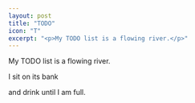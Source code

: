 ```yaml
---
layout: post
title: "TODO"
icon: "T"
excerpt: "<p>My TODO list is a flowing river.</p>"
---
```


My TODO list is a flowing river.

I sit on its bank

and drink until I am full.